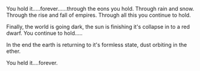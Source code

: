 You hold it.....forever......through the eons you hold. Through rain and snow. Through the rise and fall of empires. Through all this you continue to hold.

Finally, the world is going dark, the sun is finishing it's collapse in to a red dwarf. You continue to hold.....

In the end the earth is returning to it's formless state, dust orbiting in the ether.

You held it....forever.